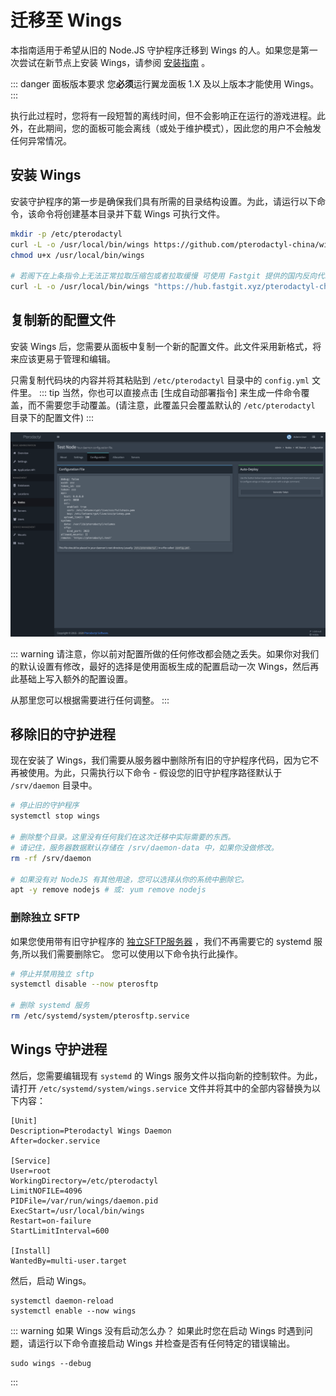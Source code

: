 # 迁移至 Wings
本指南适用于希望从旧的 Node.JS 守护程序迁移到 Wings 的人。如果您是第一次尝试在新节点上安装 Wings，请参阅 [安装指南](/wings/1.0/installing.md) 。

::: danger 面板版本要求
您**必须**运行翼龙面板 1.X 及以上版本才能使用 Wings。
:::

执行此过程时，您将有一段短暂的离线时间，但不会影响正在运行的游戏进程。此外，在此期间，您的面板可能会离线（或处于维护模式），因此您的用户不会触发任何异常情况。

## 安装 Wings
安装守护程序的第一步是确保我们具有所需的目录结构设置。为此，请运行以下命令，该命令将创建基本目录并下载 Wings 可执行文件。

``` bash
mkdir -p /etc/pterodactyl
curl -L -o /usr/local/bin/wings https://github.com/pterodactyl-china/wings/releases/latest/download/wings_linux_amd64
chmod u+x /usr/local/bin/wings

# 若阁下在上条指令上无法正常拉取压缩包或者拉取缓慢 可使用 Fastgit 提供的国内反向代理来拉取
curl -L -o /usr/local/bin/wings "https://hub.fastgit.xyz/pterodactyl-china/wings/releases/latest/download/wings_linux_$([[ "$(uname -m)" == "x86_64" ]] && echo "amd64" || echo "arm64")"
```

## 复制新的配置文件
安装 Wings 后，您需要从面板中复制一个新的配置文件。此文件采用新格式，将来应该更易于管理和编辑。

只需复制代码块的内容并将其粘贴到 `/etc/pterodactyl` 目录中的 `config.yml` 文件里。
::: tip
当然，你也可以直接点击 [生成自动部署指令] 来生成一件命令覆盖，而不需要您手动覆盖。(请注意，此覆盖只会覆盖默认的 `/etc/pterodactyl` 目录下的配置文件)
:::

![](./../../.vuepress/public/wings_configuration_example.png)

::: warning
请注意，你以前对配置所做的任何修改都会随之丢失。如果你对我们的默认设置有修改，最好的选择是使用面板生成的配置启动一次 Wings，然后再此基础上写入额外的配置设置。

从那里您可以根据需要进行任何调整。
:::

## 移除旧的守护进程
现在安装了 Wings，我们需要从服务器中删除所有旧的守护程序代码，因为它不再被使用。为此，只需执行以下命令 - 假设您的旧守护程序路径默认于 `/srv/daemon` 目录中。

```bash
# 停止旧的守护程序
systemctl stop wings

# 删除整个目录。这里没有任何我们在这次迁移中实际需要的东西。
# 请记住，服务器数据默认存储在 /srv/daemon-data 中，如果你没做修改。
rm -rf /srv/daemon

# 如果没有对 NodeJS 有其他用途，您可以选择从你的系统中删除它。
apt -y remove nodejs # 或: yum remove nodejs
```

### 删除独立 SFTP
如果您使用带有旧守护程序的 [独立SFTP服务器](/daemon/0.6/standalone_sftp.html) ，我们不再需要它的 systemd 服务,所以我们需要删除它。
您可以使用以下命令执行此操作。

```bash
# 停止并禁用独立 sftp
systemctl disable --now pterosftp

# 删除 systemd 服务
rm /etc/systemd/system/pterosftp.service
```

## Wings 守护进程
然后，您需要编辑现有 `systemd` 的 Wings 服务文件以指向新的控制软件。为此，请打开 `/etc/systemd/system/wings.service` 文件并将其中的全部内容替换为以下内容：

```
[Unit]
Description=Pterodactyl Wings Daemon
After=docker.service

[Service]
User=root
WorkingDirectory=/etc/pterodactyl
LimitNOFILE=4096
PIDFile=/var/run/wings/daemon.pid
ExecStart=/usr/local/bin/wings
Restart=on-failure
StartLimitInterval=600

[Install]
WantedBy=multi-user.target
```

然后，启动 Wings。

```
systemctl daemon-reload
systemctl enable --now wings
```

::: warning 如果 Wings 没有启动怎么办？
如果此时您在启动 Wings 时遇到问题，请运行以下命令直接启动 Wings 并检查是否有任何特定的错误输出。

```
sudo wings --debug
```
:::
